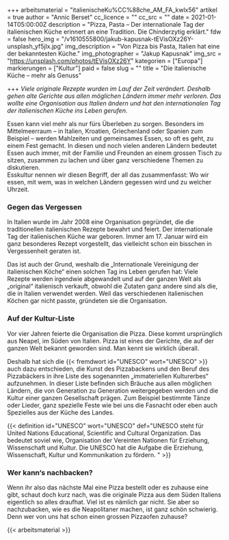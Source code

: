 +++
arbeitsmaterial = "italienischeKu%CC%88che_AM_FA_kwlx56"
artikel = true
author = "Annic Berset"
cc_licence = ""
cc_src = ""
date = 2021-01-14T05:00:00Z
description = "Pizza, Pasta – Der internationale Tag der italienischen Küche erinnert an eine Tradition. Die Chinderzytig erklärt."
fdw = false
hero_img = "/v1610555800/jakub-kapusnak-tEVisOXz26Y-unsplash_yf5jlx.jpg"
img_description = "Von Pizza bis Pasta, Italien hat eine der bekanntesten Küche."
img_photographer = "Jakup Kapusnak"
img_src = "https://unsplash.com/photos/tEVisOXz26Y"
kategorien = ["Europa"]
markierungen = ["Kultur"]
paid = false
slug = ""
title = "Die italienische Küche – mehr als Genuss"

+++
_Viele originale Rezepte wurden im Lauf der Zeit verändert. Deshalb gehen alte Gerichte aus allen möglichen Ländern immer mehr verloren. Das wollte eine Organisation aus Italien ändern und hat den internationalen Tag der italienischen Küche ins Leben gerufen._

Essen kann viel mehr als nur fürs Überleben zu sorgen. Besonders im Mittelmeerraum – in Italien, Kroatien, Griechenland oder Spanien zum Beispiel – werden Mahlzeiten und gemeinsames Essen, so oft es geht, zu einem Fest gemacht. In diesen und noch vielen anderen Ländern bedeutet Essen auch immer, mit der Familie und Freunden an einem grossen Tisch zu sitzen, zusammen zu lachen und über ganz verschiedene Themen zu diskutieren.  
Esskultur nennen wir diesen Begriff, der all das zusammenfasst: Wo wir essen, mit wem, was in welchen Ländern gegessen wird und zu welcher Uhrzeit.

### Gegen das Vergessen

In Italien wurde im Jahr 2008 eine Organisation gegründet, die die traditionellen italienischen Rezepte bewahrt und feiert. Der internationale Tag der italienischen Küche war geboren. Immer am 17. Januar wird ein ganz besonderes Rezept vorgestellt, das vielleicht schon ein bisschen in Vergessenheit geraten ist.

Das ist auch der Grund, weshalb die „Internationale Vereinigung der italienischen Köche“ einen solchen Tag ins Leben gerufen hat: Viele Rezepte werden irgendwie abgewandelt und auf der ganzen Welt als „original“ italienisch verkauft, obwohl die Zutaten ganz andere sind als die, die in Italien verwendet werden. Weil das verschiedenen italienischen Köchen gar nicht passte, gründeten sie die Organisation.

### Auf der Kultur-Liste

Vor vier Jahren feierte die Organisation die Pizza. Diese kommt ursprünglich aus Neapel, im Süden von Italien. Pizza ist eines der Gerichte, die auf der ganzen Welt bekannt geworden sind. Man kennt sie wirklich überall.

Deshalb hat sich die {{< fremdwort id="UNESCO" wort="UNESCO" >}} auch dazu entschieden, die Kunst des Pizzabackens und den Beruf des Pizzabäckers in ihre Liste des sogenannten „immateriellen Kulturerbes“ aufzunehmen. In dieser Liste befinden sich Bräuche aus allen möglichen Ländern, die von Generation zu Generation weitergegeben werden und die Kultur einer ganzen Gesellschaft prägen. Zum Beispiel bestimmte Tänze oder Lieder, ganz spezielle Feste wie bei uns die Fasnacht oder eben auch Spezielles aus der Küche des Landes.

{{< definition id="UNESCO" wort="UNESCO" def="UNESCO steht für United Nations Educational, Scientific and Cultural Organization. Das bedeutet soviel wie, Organisation der Vereinten Nationen für Erziehung, Wissenschaft und Kultur. Die UNESCO hat die Aufgabe die Erziehung, Wissenschaft, Kultur und Kommunikation zu fördern. " >}}

### Wer kann‘s nachbacken?

Wenn ihr also das nächste Mal eine Pizza bestellt oder es zuhause eine gibt, schaut doch kurz nach, was die originale Pizza aus dem Süden Italiens eigentlich so alles draufhat. Viel ist es nämlich gar nicht. Sie aber so nachzubacken, wie es die Neapolitaner machen, ist ganz schön schwierig. Denn wer von uns hat schon einen grossen Pizzaofen zuhause?




{{< arbeitsmaterial >}}
